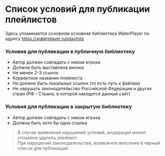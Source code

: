 # Список условий для публикации плейлистов
Здесь упоминается основном основная библиотека WaterPlayer по адресу https://waterplayer.ru/playlists

### Условия для публикации в публичную библиотеку
- Автор должен совпадать с ником игрока
- Должна быть выставлена иконка
- Не менее 2-3 ссылок
- Корректное название плейлиста
- Не должно быть локальных ссылок (то есть путь к файлам)
- Не нарушать законодательство Российской Федерации и других стран (РФ - Страна, в которой находится данный сайт)

### Условия для публикации в закрытую библиотеку
- Автор должен совпадать с ником игрока
- Должна быть хотя бы одна ссылка

> В случае выявления нарушений условий, модерация может спокойно удалить плейлист. <br>
> При нарушений законодательства, возможное внесение в черный список для публикаций